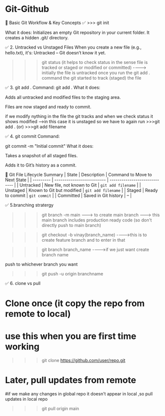 # Git-Github

📝 Basic Git Workflow & Key Concepts
✅ >>> git init

What it does:
Initializes an empty Git repository in your current folder. It creates a hidden .git/ directory.

✅ 2. Untracked vs Unstaged Files
When you create a new file (e.g., hello.txt), it's:
Untracked – Git doesn’t know it yet.

>>> git status (it helps to check status in the sense file is tracked or staged or modified or committed)
----> initially the file is untracked once you run the git add . command the git started to track (staged) the file


✅ 3. git add .
Command:
git add .
What it does:

Adds all untracked and modified files to the staging area.

Files are now staged and ready to commit.


if we modify nything in the file the git tracks and when we check status it shows modified
-->in this case it is unstaged so we have to again run >>>git add .    (or) >>>git add filename

✅ 4. git commit
Command:

git commit -m "Initial commit"
What it does:

Takes a snapshot of all staged files.

Adds it to Git’s history as a commit.

🔄 Git File Lifecycle Summary
| State     | Description                | Command to Move to Next State |
| --------- | -------------------------- | ----------------------------- |
| Untracked | New file, not known to Git | `git add filename`            |
| Unstaged  | Known to Git but modified  | `git add filename`            |
| Staged    | Ready to commit            | `git commit`                  |
| Committed | Saved in Git history       | –                             |

✅ 5.branching stratergy

>>> git branch -m main
---> to create main branch
---> this main branch includes production ready code (so don't directly push to main branch)

>>> git checkout -b vinay(branch_name)
---->this is to create feature branch and to enter in that

>>> git branch branch_name
---->if we just want create branch name

push to whichever branch you want 
>>> git push -u origin branchname

✅ 6. clone vs pull

# Clone once (it copy the repo from remote to local)
# use this when you are first time working
>>> git clone https://github.com/user/repo.git

# Later, pull updates from remote
#if we make any changes in global repo it doesn't appear in local ,so pull updates in local repo
>>> git pull origin main






